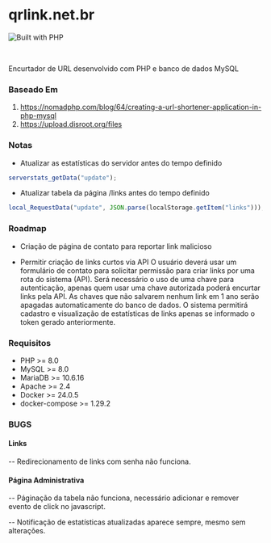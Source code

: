 # qrlink.net.br
![Built with PHP](https://img.shields.io/badge/Built%20with-php-red?style=for-the-badge&logo=php)

<br>

Encurtador de URL desenvolvido com PHP e banco de dados MySQL


### Baseado Em
1. https://nomadphp.com/blog/64/creating-a-url-shortener-application-in-php-mysql
2. https://upload.disroot.org/files


### Notas

- Atualizar as estatísticas do servidor antes do tempo definido

```javascript
serverstats_getData("update");
```

- Atualizar tabela da página /links antes do tempo definido

```javascript
local_RequestData("update", JSON.parse(localStorage.getItem("links")));
```


### Roadmap
- Criação de página de contato para reportar link malicioso

- Permitir criação de links curtos via API
O usuário deverá usar um formulário de contato para solicitar permissão para criar links por uma rota do sistema (API).
Será necessário o uso de uma chave para autenticação, apenas quem usar uma chave autorizada poderá encurtar links pela API.
As chaves que não salvarem nenhum link em 1 ano serão apagadas automaticamente do banco de dados.
O sistema permitirá cadastro e visualização de estatísticas de links apenas se informado o token gerado anteriormente.

### Requisitos
- PHP >= 8.0
- MySQL >= 8.0
- MariaDB >= 10.6.16
- Apache >= 2.4
- Docker >= 24.0.5
- docker-compose >= 1.29.2


### BUGS

#### Links
--
Redirecionamento de links com senha não funciona.

#### Página Administrativa
--
Páginação da tabela não funciona, necessário adicionar e remover evento de click no javascript.

--
Notificação de estatísticas atualizadas aparece sempre, mesmo sem alterações.
